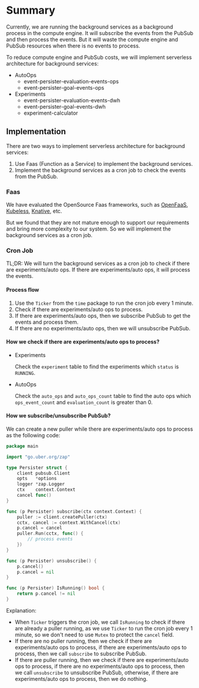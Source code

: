 # Summary

Currently, we are running the background services as a background process in the compute engine. It will subscribe the
events from the PubSub and then process the events. But it will waste the compute engine and PubSub resources when there
is no events to process.

To reduce compute engine and PubSub costs, we will implement serverless architecture for background services:

- AutoOps
    - event-persister-evaluation-events-ops
    - event-persister-goal-events-ops
- Experiments
    - event-persister-evaluation-events-dwh
    - event-persister-goal-events-dwh
    - experiment-calculator

## Implementation

There are two ways to implement serverless architecture for background services:

1. Use Faas (Function as a Service) to implement the background services.
2. Implement the background services as a cron job to check the events from the PubSub.

### Faas

We have evaluated the OpenSource Faas frameworks, such
as [OpenFaaS](https://www.openfaas.com/), [Kubeless](https://kubeless.io/), [Knative](https://knative.dev/), etc.

But we found that they are not mature enough to support our requirements and bring more complexity to our system.
So we will implement the background services as a cron job.

### Cron Job

TL;DR: We will turn the background services as a cron job to check if there are experiments/auto ops. If there are
experiments/auto ops, it will process the events.

#### Process flow

1. Use the `Ticker` from the `time` package to run the cron job every 1 minute.
2. Check if there are experiments/auto ops to process.
3. If there are experiments/auto ops, then we subscribe PubSub to get the events and process them.
4. If there are no experiments/auto ops, then we will unsubscribe PubSub.

#### How we check if there are experiments/auto ops to process?

* Experiments

  Check the `experiment` table to find the experiments which `status` is `RUNNING`.
* AutoOps

  Check the `auto_ops` and `auto_ops_count` table to find the auto ops which `ops_event_count` and `evaluation_count` is
  greater than 0.

#### How we subscribe/unsubscribe PubSub?

We can create a new puller while there are experiments/auto ops to process as the following code:

```go
package main

import "go.uber.org/zap"

type Persister struct {
	client pubsub.Client
	opts   *options
	logger *zap.Logger
	ctx    context.Context
	cancel func()
}

func (p Persister) subscribe(ctx context.Context) {
	puller := client.createPuller(ctx)
	cctx, cancel := context.WithCancel(ctx)
	p.cancel = cancel
	puller.Run(cctx, func() {
		// process events
	})
}

func (p Persister) unsubscribe() {
	p.cancel()
	p.cancel = nil
}

func (p Persister) IsRunning() bool {
	return p.cancel != nil
}

```

Explanation:

- When `Ticker` triggers the cron job, we call `IsRunning` to check if there are already a puller running, as we use
  `Ticker` to run the cron job every 1 minute, so we don't need to use `Mutex` to protect the `cancel` field.
- If there are no puller running, then we check if there are experiments/auto ops to process, if there are
  experiments/auto ops to process, then we call `subscribe` to subscribe PubSub.
- If there are puller running, then we check if there are experiments/auto ops to process, if there are no
  experiments/auto ops to process, then we call `unsubscribe` to unsubscribe PubSub, otherwise, if there are
  experiments/auto ops to process, then we do nothing.